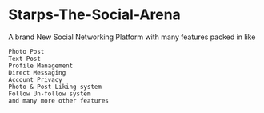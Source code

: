 # Starps-The-Social-Arena

A brand New Social Networking Platform with many features packed in like
```
Photo Post
Text Post
Profile Management
Direct Messaging
Account Privacy
Photo & Post Liking system
Follow Un-follow system
and many more other features
```
